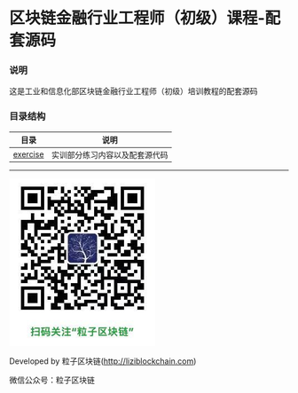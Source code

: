 # 区块链金融行业工程师（初级）课程-配套源码

### 说明

这是工业和信息化部区块链金融行业工程师（初级）培训教程的配套源码


### 目录结构

| 目录 | 说明 |
| - | :-: |
| [exercise](./exercise/)  |  实训部分练习内容以及配套源代码 |



***

![](../imgs/liziblockchain_wechat.jpg)


Developed by 粒子区块链(http://liziblockchain.com)

微信公众号：粒子区块链
